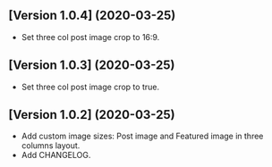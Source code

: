 ## [Version 1.0.4] (2020-03-25)

* Set three col post image crop to 16:9.

## [Version 1.0.3] (2020-03-25)

* Set three col post image crop to true.

## [Version 1.0.2] (2020-03-25)

* Add custom image sizes: Post image and Featured image in three columns layout.
* Add CHANGELOG.
